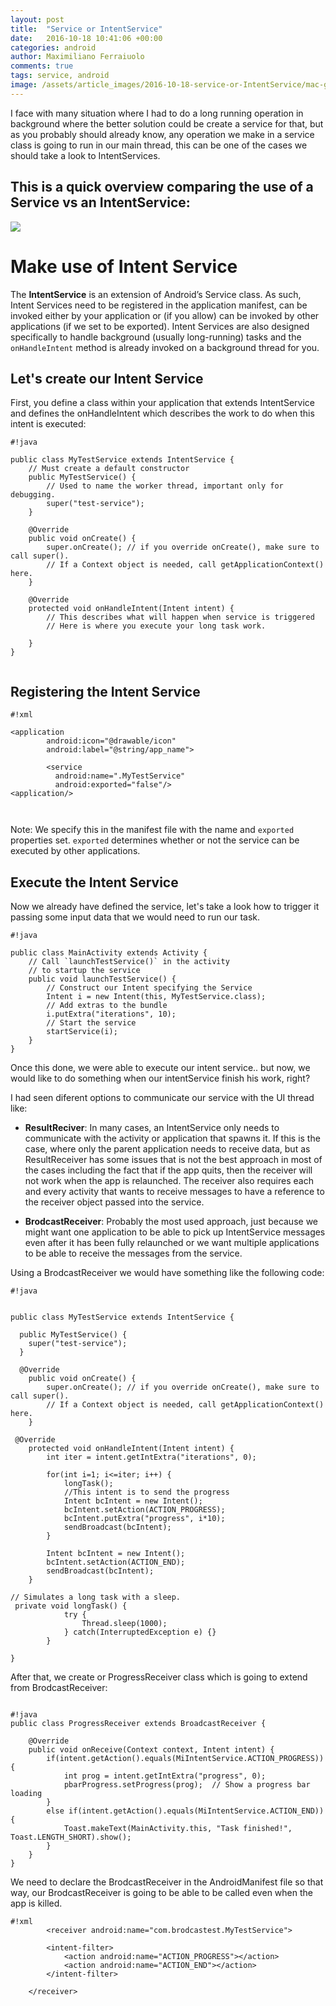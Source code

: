 ```yaml
---
layout: post
title:  "Service or IntentService"
date:   2016-10-18 10:41:06 +00:00
categories: android
author: Maximiliano Ferraiuolo
comments: true
tags: service, android
image: /assets/article_images/2016-10-18-service-or-IntentService/mac-glasses.jpeg
---
```



I face with many situation where I had to do a long running operation in background where the better solution could be create a service for that, but as you probably should already know, any operation we make in a service class is going to run in our main thread, this can be one of the cases we should take a look to IntentServices.

## This is a quick overview comparing the use of a Service vs an IntentService:

![](https://dl.dropboxusercontent.com/u/37464129/max/Screen%20Shot%202016-10-18%20at%2014.09.06.png)

# Make use of Intent Service

The **IntentService** is an extension of Android’s Service class. As such, Intent Services need to be registered in the application manifest, can be invoked either by your application or (if you allow) can be invoked by other applications (if we set to be exported). Intent Services are also designed specifically to handle background (usually long-running) tasks and the `onHandleIntent` method is already invoked on a background thread for you.

## Let's create our Intent Service

First, you define a class within your application that extends IntentService and defines the onHandleIntent which describes the work to do when this intent is executed:



```
#!java

public class MyTestService extends IntentService {
    // Must create a default constructor
    public MyTestService() {
        // Used to name the worker thread, important only for debugging.
        super("test-service");
    }

    @Override
    public void onCreate() {
        super.onCreate(); // if you override onCreate(), make sure to call super().
        // If a Context object is needed, call getApplicationContext() here.
    }

    @Override
    protected void onHandleIntent(Intent intent) {
        // This describes what will happen when service is triggered
        // Here is where you execute your long task work.

    }
}


```

## Registering the Intent Service


```
#!xml

<application
        android:icon="@drawable/icon"
        android:label="@string/app_name">

        <service
          android:name=".MyTestService"
          android:exported="false"/>
<application/>



```

Note: We specify this in the manifest file with the name and `exported` properties set. `exported` determines whether or not the service can be executed by other applications.


## Execute the Intent Service

Now we already have defined the service, let's take a look how to trigger it passing some input data that we would need to run our task.


```
#!java

public class MainActivity extends Activity { 
    // Call `launchTestService()` in the activity
    // to startup the service
    public void launchTestService() {
        // Construct our Intent specifying the Service
        Intent i = new Intent(this, MyTestService.class);
        // Add extras to the bundle
        i.putExtra("iterations", 10);
        // Start the service
        startService(i);
    }
}
```

Once this done, we were able to execute our intent service.. but now, we would like to do something when our intentService finish his work, right?

I had seen diferent options to communicate our service with the UI thread like:

* **ResultReciver**: In many cases, an IntentService only needs to communicate with the activity or application that spawns it. If this is the case, where only the parent application needs to receive data, but as ResultReceiver has some issues that is not the best approach in most of the cases including the fact that if the app quits, then the receiver will not work when the app is relaunched. The receiver also requires each and every activity that wants to receive messages to have a reference to the receiver object passed into the service.

* **BrodcastReceiver**: Probably the most used approach, just because we might want one application to be able to pick up IntentService messages even after it has been fully relaunched or we want multiple applications to be able to receive the messages from the service.

Using a BrodcastReceiver we would have something like the following code:


```
#!java


public class MyTestService extends IntentService {

  public MyTestService() {
    super("test-service");
  }

  @Override
    public void onCreate() {
        super.onCreate(); // if you override onCreate(), make sure to call super().
        // If a Context object is needed, call getApplicationContext() here.
    }

 @Override
    protected void onHandleIntent(Intent intent) {
        int iter = intent.getIntExtra("iterations", 0);
 
        for(int i=1; i<=iter; i++) {
            longTask();
            //This intent is to send the progress
            Intent bcIntent = new Intent();
            bcIntent.setAction(ACTION_PROGRESS);
            bcIntent.putExtra("progress", i*10);
            sendBroadcast(bcIntent);
        }
 
        Intent bcIntent = new Intent();
        bcIntent.setAction(ACTION_END);
        sendBroadcast(bcIntent);
    }

// Simulates a long task with a sleep.
 private void longTask() {
            try {
                Thread.sleep(1000);
            } catch(InterruptedException e) {}
        }

}

```

After that, we create or ProgressReceiver class which is going to extend from BrodcastReceiver:


```

#!java
public class ProgressReceiver extends BroadcastReceiver {
 
    @Override
    public void onReceive(Context context, Intent intent) {
        if(intent.getAction().equals(MiIntentService.ACTION_PROGRESS)) {
            int prog = intent.getIntExtra("progress", 0);
            pbarProgress.setProgress(prog);  // Show a progress bar loading
        }
        else if(intent.getAction().equals(MiIntentService.ACTION_END)) {
            Toast.makeText(MainActivity.this, "Task finished!", Toast.LENGTH_SHORT).show();
        }
    }
}

```

We need to declare the BrodcastReceiver in the AndroidManifest file so that way, our BrodcastReceiver is going to be able to be called even when the app is killed.


```
#!xml
        <receiver android:name="com.brodcastest.MyTestService">

        <intent-filter>
            <action android:name="ACTION_PROGRESS"></action>
            <action android:name="ACTION_END"></action>
        </intent-filter>

    </receiver>

```